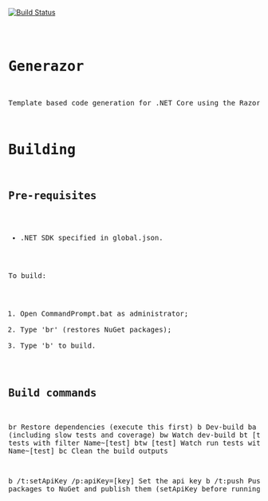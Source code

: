 
[![Build Status](https://ci.appveyor.com/api/projects/status/github/FlukeFan/Generazor?svg=true)](https://ci.appveyor.com/project/FlukeFan/Generazor) <pre>

Generazor
=========

Template based code generation for .NET Core using the Razor SDK.


Building
========

Pre-requisites
--------------

* .NET SDK specified in global.json.

To build:

1. Open CommandPrompt.bat as administrator;
3. Type 'br' (restores NuGet packages);
4. Type 'b' to build.

Build commands
--------------

br                                      Restore dependencies (execute this first)
b                                       Dev-build
ba                                      Build all (including slow tests and coverage)
bw                                      Watch dev-build
bt [test]                               Run tests with filter Name~[test]
btw [test]                              Watch run tests with filter Name~[test]
bc                                      Clean the build outputs

b /t:setApiKey /p:apiKey=[key]          Set the api key
b /t:push                               Push packages to NuGet and publish them (setApiKey before running this)

